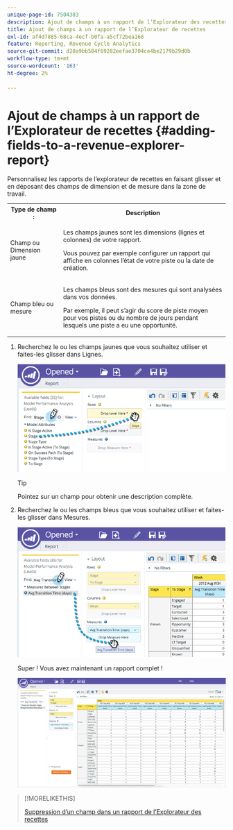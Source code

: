```yaml
---
unique-page-id: 7504383
description: Ajout de champs à un rapport de l’Explorateur des recettes - Documents Marketo - Documentation du produit
title: Ajout de champs à un rapport de l’Explorateur de recettes
exl-id: af4d7885-68ca-4ecf-b0fa-a5cf72bea168
feature: Reporting, Revenue Cycle Analytics
source-git-commit: d20a9bb584f69282eefae3704ce4be2179b29d0b
workflow-type: tm+mt
source-wordcount: '163'
ht-degree: 2%

---
```


# Ajout de champs à un rapport de l’Explorateur de recettes {#adding-fields-to-a-revenue-explorer-report}

Personnalisez les rapports de l’explorateur de recettes en faisant glisser et en déposant des champs de dimension et de mesure dans la zone de travail.

<table> 
 <tbody> 
  <tr> 
   <th>Type de champ :</th> 
   <th>Description</th> 
  </tr> 
  <tr> 
   <td>Champ ou Dimension jaune</td> 
   <td><p>Les champs jaunes sont les dimensions (lignes et colonnes) de votre rapport.</p><p>Vous pouvez par exemple configurer un rapport qui affiche en colonnes l’état de votre piste ou la date de création.</p></td> 
  </tr> 
  <tr> 
   <td>Champ bleu ou mesure</td> 
   <td><p>Les champs bleus sont des mesures qui sont analysées dans vos données.</p><p>Par exemple, il peut s’agir du score de piste moyen pour vos pistes ou du nombre de jours pendant lesquels une piste a eu une opportunité.</p></td> 
  </tr> 
 </tbody> 
</table>

1. Recherchez le ou les champs jaunes que vous souhaitez utiliser et faites-les glisser dans Lignes.

   ![](assets/image2015-3-24-15-3a22-3a34.png)

   >[!TIP]
   >
   >Pointez sur un champ pour obtenir une description complète.

1. Recherchez le ou les champs bleus que vous souhaitez utiliser et faites-les glisser dans Mesures.

   ![](assets/image2015-3-24-15-3a53-3a5.png)

   Super ! Vous avez maintenant un rapport complet !

   ![](assets/image2015-3-24-15-3a55-3a7.png)

>[!MORELIKETHIS]
>
>[Suppression d’un champ dans un rapport de l’Explorateur des recettes](/help/marketo/product-docs/reporting/revenue-cycle-analytics/revenue-explorer/deleting-a-field-in-a-revenue-explorer-report.md)
